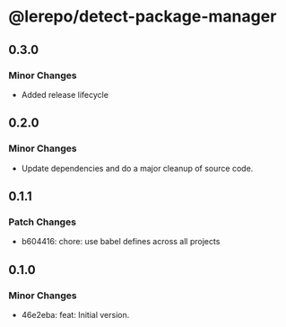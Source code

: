 # @lerepo/detect-package-manager

## 0.3.0

### Minor Changes

- Added release lifecycle

## 0.2.0

### Minor Changes

- Update dependencies and do a major cleanup of source code.

## 0.1.1

### Patch Changes

- b604416: chore: use babel defines across all projects

## 0.1.0

### Minor Changes

- 46e2eba: feat: Initial version.
